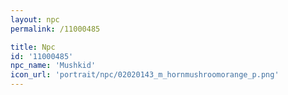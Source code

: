 ```yaml
---
layout: npc
permalink: /11000485

title: Npc
id: '11000485'
npc_name: 'Mushkid'
icon_url: 'portrait/npc/02020143_m_hornmushroomorange_p.png'
---
```

